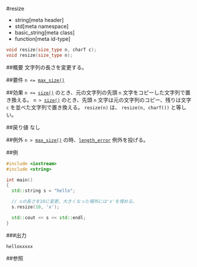 #resize
* string[meta header]
* std[meta namespace]
* basic_string[meta class]
* function[meta id-type]

```cpp
void resize(size_type n, charT c);
void resize(size_type n);
```

##概要
文字列の長さを変更する。


##要件
`n <= `[`max_size()`](./max_size.md)


##効果
`n <= `[`size()`](./size.md) のとき、元の文字列の先頭 `n` 文字をコピーした文字列で置き換える。 
`n > `[`size()`](./size.md) のとき、先頭 `n` 文字は元の文字列のコピー、残りは文字 `c` を並べた文字列で置き換える。 
`resize(n)` は、 `resize(n, charT())` と等しい。


##戻り値
なし


##例外
`n > `[`max_size()`](./max_size.md) の時、[`length_error`](/reference/stdexcept.md) 例外を投げる。


##例
```cpp
#include <iostream>
#include <string>

int main()
{
  std::string s = "hello";

  // sの長さを10に変更。大きくなった場所には'x'を埋める。
  s.resize(10, 'x');

  std::cout << s << std::endl;
}
```

###出力
```
helloxxxxx
```

##参照
